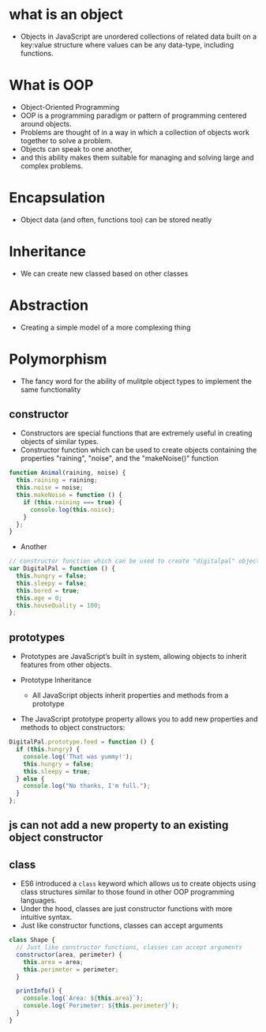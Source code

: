 # what is an object

- Objects in JavaScript are unordered collections of related data built on a key:value structure where values can be any data-type, including functions.

# What is OOP

- Object-Oriented Programming
- OOP is a programming paradigm or pattern of programming centered around objects.
- Problems are thought of in a way in which a collection of objects work together to solve a problem.
- Objects can speak to one another,
- and this ability makes them suitable for managing and solving large and complex problems.

# Encapsulation

- Object data (and often, functions too) can be stored neatly

# Inheritance

- We can create new classed based on other classes

# Abstraction

- Creating a simple model of a more complexing thing

# Polymorphism

- The fancy word for the ability of mulitple object types to implement the same functionality

## constructor

- Constructors are special functions that are extremely useful in creating objects of similar types.
- Constructor function which can be used to create objects containing the properties "raining", "noise", and the "makeNoise()" function

```js
function Animal(raining, noise) {
  this.raining = raining;
  this.noise = noise;
  this.makeNoise = function () {
    if (this.raining === true) {
      console.log(this.noise);
    }
  };
}
```

- Another

```js
// constructor function which can be used to create "digitalpal" objects
var DigitalPal = function () {
  this.hungry = false;
  this.sleepy = false;
  this.bored = true;
  this.age = 0;
  this.houseQuality = 100;
};
```

## prototypes

- Prototypes are JavaScript’s built in system, allowing objects to inherit features from other objects.

- Prototype Inheritance

  - All JavaScript objects inherit properties and methods from a prototype

- The JavaScript prototype property allows you to add new properties and methods to object constructors:

```js
DigitalPal.prototype.feed = function () {
  if (this.hungry) {
    console.log('That was yummy!');
    this.hungry = false;
    this.sleepy = true;
  } else {
    console.log("No thanks, I'm full.");
  }
};
```

## js can not add a new property to an existing object constructor

## class

- ES6 introduced a `class` keyword which allows us to create objects using class structures similar to those found in other OOP programming languages.
- Under the hood, classes are just constructor functions with more intuitive syntax.
- Just like constructor functions, classes can accept arguments

```js
class Shape {
  // Just like constructor functions, classes can accept arguments
  constructor(area, perimeter) {
    this.area = area;
    this.perimeter = perimeter;
  }

  printInfo() {
    console.log(`Area: ${this.area}`);
    console.log(`Perimeter: ${this.perimeter}`);
  }
}
```
